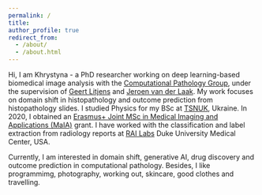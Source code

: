 ```yaml
---
permalink: /
title: 
author_profile: true
redirect_from: 
  - /about/
  - /about.html
---
```



Hi, I am Khrystyna - a PhD researcher working on deep learning-based biomedical image analysis with the [Computational Pathology Group](https://www.computationalpathologygroup.eu/), under the supervision of [Geert Litjens](https://geertlitjens.nl/) and [Jeroen van der Laak](https://www.computationalpathologygroup.eu/members/jeroen-van-der-laak/). My work focuses on domain shift in histopathology and outcome prediction from histopathology slides. I studied Physics for my BSc at [TSNUK](https://en.wikipedia.org/wiki/Taras_Shevchenko_National_University_of_Kyiv), Ukraine. In 2020, I obtained an [Erasmus+ Joint MSc in Medical Imaging and Applications (MaIA)](https://maiamaster.udg.edu/) grant. I have worked with the classification and label extraction from radiology reports at [RAI Labs](https://sites.duke.edu/railabs/) Duke University Medical Center, USA.

Currently, I am interested in domain shift, generative AI, drug discovery and outcome prediction in computational pathology. Besides, I like programmimg, photography, working out, skincare, good clothes and travelling.



